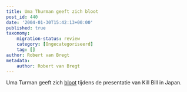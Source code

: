 ```yaml
---
title: Uma Thurman geeft zich bloot
post_id: 440
date: '2004-01-30T15:42:13+00:00'
published: true
taxonomy:
    migration-status: review
    category: [Ongecategoriseerd]
    tag: []
author: Robert van Bregt
metadata:
    author: Robert van Bregt
---
```

Uma Turman geeft zich [bloot](http://web-cache.stream.ne.jp/web05/killbill/japan/killbill_stream.swf) tijdens de presentatie van Kill Bill in Japan.